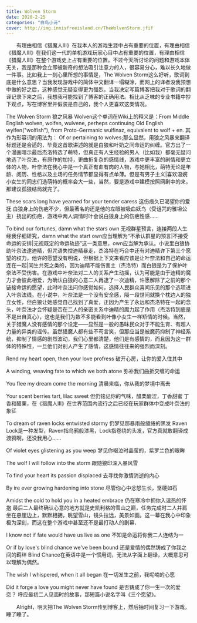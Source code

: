 ```yaml
---
title: Wolven Storm
date: 2020-2-25
categories: "白鸟小诗"
cover: http://img.innisfreeisland.cn/TheWolvenStorm.jfif
---
```


&#8194;&#8194;&#8194;&#8194;有理由相信《猎魔人III》在我本人的游戏生涯中占有重要的位置，有理由相信《猎魔人III》在我们这一代的单机游戏玩家心目中占有重要的位置，有理由相信《猎魔人III》在整个游戏史上占有重要的位置。不过今天所讨论的问题和游戏本体无关，我是那种会立即被新奇的想法吸引注意力的人，很容易分心，难以长久地做一件事。比如我上一刻心里所想的事情是，The Wolven Storm这么好听，歌词到底是什么意思？当我发现游戏中的简体中文翻译一塌糊涂，而网上的译者没我预想中做的好之后，这种感觉无疑变得更为强烈。当我决定写篇博客把我对于歌词的翻译记录下来之后，我想我可能找到了博客的正确用法。相比从乏味的专业书籍中抄下观点，写在博客里并假装是自己的，我个人更喜欢这类情况。

The Wolven Storm
狼之风暴 
Wolven这个单词在Wiki上的释义是：From Middle English wolven, wolfen, wulvene, perheps continuing Old English wylfen("wolfish"), from Proto-Germanic wulfinaz, equivalent to wolf + en.
其作为形容词的用法为： Of or pertaining to wolves;那么显然，用狼之风暴来翻译标题还是合适的，毕竟这首歌讲述的就是白狼和叶奶之间命运的纠缠。官方出了一个漫画暗示最后杰洛特选了萌特，但真正有人生经验的男人（比如我）都毫无疑问地选了叶奈法，有原作的加持，更曲折复杂的感情线，游戏中更丰富的剧情和更立体的人物，叶奈法在我心中是一个真正有血有肉的人物，与她相比，萌特无论是年龄、阅历、性格以及主场的任务情节都显得有点单薄。但是有男子主义|喜欢温婉小女生的同志们选萌特的概率会大一些，当然，要是游戏中建模按照网剧中的来，那建议孤狼结局就完了。

These scars long have yearned for your tender caress
这伤痕久已渴望你的爱抚
白狼身上的伤疤不少，但最著名的还是他的左眼被吸血妖鸟（受诅咒的雅坦公主）挠出的伤疤，游戏中两人调情时叶会说白狼身上的伤疤性感……

To bind our fortunes, damn what the stars own
无视群星预言，连接两段人生
经我仔细研究，damn what the start own应当理解为“不承认群星的预言|不接受命运的安排|无视既定的命运轨迹”这一类意思，own应当解为承认。小说里白狼协助叶奈法逮迪精，但咒语失控迪精暴走，杰洛特在巧合中还有对迪精许下第三个愿望的权力，他许的愿望没有明说，但根据上下文来看应该是让叶奈法和自己的命运连在一起|同生共死之类的，因为迪精不能伤害主（杰洛特）而白狼是为了保护叶奈法不受伤害。在游戏中叶奈法对二人的关系产生动摇，认为可能是由于迪精的魔力才会彼此相爱，为确认白狼的心意二人再逮了一次迪精，许愿解除了之前的那个链接命运的愿望，此时叶奈法问你感觉如何，选择人民群众喜闻乐见的那个选项进入叶奈法线。在小说中，叶奈法是一个没有安全感，隔一段世间就换个枕边人的独立女性，但白狼让她感觉自己找到了真爱，正因为产生了永远和杰洛特在一起的念头，叶奈法才会怀疑是否在二人的亲密关系中迪精的魔力起了作用（杰洛特到底是不是出自真心），这也是我们为数不多能看到叶像小女生一样矫情的时候。当然，关于猎魔人没有感情的那个设定——显然是一般的愚昧民众对于不能生育、有超人力量的异类的谣传。虽然猎魔人都有些不苟言笑，但那应当是被魔药抑制了神经系统，抑制了情感的剧烈波动，我们心里都清楚，他们是有感情的，而且因为这一群体的特殊性，一旦他们对别人产生了感情，这感情往往来的强烈而深刻。

Rend my heart open, then your love profress
破开心房，让你的爱入住其中

A winding, weaving fate to which we both atone
弥补我们曲折交缠的命运

You flee my dream come the morning
清晨来临，你从我的梦境中离去

Your scent berries tart, lilac sweet
但仍铭记你的气味，醋栗酸涩，丁香甜蜜
丁香和醋栗，在《猎魔人III》在世界范围内流行之后已经在玩家群体中变成叶奈法的象征

To dream of raven locks entwisted stormy
仍梦见那暴雨般缱绻的黑发
Raven Lock是一种发型，Raven指乌鸦般漆黑，Lock指卷绕的头发，官方真就敢翻译成渡鸦啊，还没我用心……

Of violet eyes glistening as you weep
梦见你啜泣时晶莹的，紫罗兰色的眼眸

The wolf I will follow into the storm
跟随狼印深入暴风雪

To find your heart its passion displaced
去寻找你激情消逝的内心

By ire ever growing hardening into stone
尽管你心中忿怒生长，坚硬如石

Amidst the cold to hold you in a heated embrace
仍在寒冷中拥你入温热的怀抱
最后二人最终确认心意的地方就是史凯利格的雪山之巅，任务完成时二人并肩坐在悬崖边上，默默相拥，眺望雪山，镜头拉远，美景如画。这一幕在我心中印象极为深刻，而这在整个游戏中甚至还不是最打动人的剧幕、

I know not if fate would have us live as one
不知是命运将你我二人连结为一

Or if by love's blind chance we've been bound
还是爱情的偶然铸成了你我之间的羁绊
Blind Chance在英语中是一个惯用词，无法从字面上翻译，大概意思可以理解为偶然。

The wish I whispered, when it all began
在一切发生之前，我呢喃的心愿

Did it forge a love you might never have found
是否铸成了你一生一次的爱恋？
呼应最初二人见面时的故事，那短篇小说名字叫《三个愿望》。

&#8194;&#8194;&#8194;&#8194;Alright，明天把The Wolven Storm传到博客上，然后抽时间复习一下游戏，睡了睡了。






